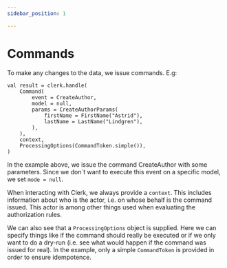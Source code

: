 ```yaml
---
sidebar_position: 1

---
```


# Commands

To make any changes to the data, we issue commands. E.g:

```
val result = clerk.handle(
    Command(
        event = CreateAuthor,
        model = null,
        params = CreateAuthorParams(
            firstName = FirstName("Astrid"),
            lastName = LastName("Lindgren"),
        ),
    ),
    context,
    ProcessingOptions(CommandToken.simple()),
)
```

In the example above, we issue the command CreateAuthor with some parameters. 
Since we don´t want to execute this event on a specific model, we set `mode = null`.

When interacting with Clerk, we always provide a `context`. This includes information about who is the actor, i.e. 
on whose behalf is the command issued. This actor is among other things used when evaluating the authorization rules.

We can also see that a `ProcessingOptions` object is supplied. Here we can specify things like if the command should
really be executed or if we only want to do a dry-run (i.e. see what would happen if the command was issued for real).
In the example, only a simple `CommandToken` is provided in order to ensure idempotence.
